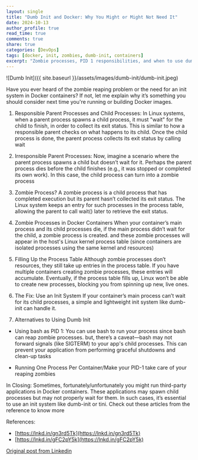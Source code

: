 ```yaml
---
layout: single
title: "Dumb Init and Docker: Why You Might or Might Not Need It"
date: 2024-10-13
author_profile: true
read_time: true
comments: true
share: true
categories: [DevOps]
tags: [docker, init, zombies, dumb-init, containers]
excerpt: "Zombie processes, PID 1 responsibilities, and when to use dumb-init in Docker."
---
```


![Dumb Init]({{ site.baseurl }}/assets/images/dumb-init/dumb-init.jpeg)

Have you ever heard of the zombie reaping problem or the need for an init system in Docker containers? If not, let me explain why it’s something you should consider next time you're running or building Docker images.

1. Responsible Parent Processes and Child Processes:
In Linux systems, when a parent process spawns a child process, it must "wait" for the child to finish, in order to collect its exit status. This is similar to how a responsible parent checks on what happens to its child. Once the child process is done, the parent process collects its exit status by calling wait

2. Irresponsible Parent Processes:
Now, imagine a scenario where the parent process spawns a child but doesn’t wait for it. Perhaps the parent process dies before the child finishes (e.g., it was stopped or completed its own work). In this case, the child process can turn into a zombie process

3. Zombie Process?
A zombie process is a child process that has completed execution but its parent hasn’t collected its exit status. The Linux system keeps an entry for such processes in the process table, allowing the parent to call wait() later to retrieve the exit status.

4. Zombie Processes in Docker Containers
When your container’s main process and its child processes die, if the main process didn’t wait for the child, a zombie process is created. and these zombie processes will appear in the host's Linux kernel process table (since containers are isolated processes using the same kernel and resources)

5. Filling Up the Process Table
Although zombie processes don’t resources, they still take up entries in the process table. If you have multiple containers creating zombie processes, these entries will accumulate. Eventually, if the process table fills up, Linux won’t be able to create new processes, blocking you from spinning up new, live ones.

6. The Fix: Use an Init System
If your container’s main process can’t wait for its child processes, a simple and lightweight init system like dumb-init can handle it.

7. Alternatives to Using Dumb Init
- Using bash as PID 1: You can use bash to run your process since bash can reap zombie processes. but, there’s a caveat—bash may not forward signals (like SIGTERM) to your app's child processes. This can prevent your application from performing graceful shutdowns and clean-up tasks

- Running One Process Per Container/Make your PID-1 take care of your reaping zombies

In Closing:
Sometimes, fortunately/unfortunately you might run third-party applications in Docker containers. These applications may spawn child processes but may not properly wait for them. In such cases, it’s essential to use an init system like dumb-init or tini. Check out these articles from the reference to know more 

References:
- [https://lnkd.in/gn3rd5Tk](https://lnkd.in/gn3rd5Tk)
- [https://lnkd.in/gFC2pY5k](https://lnkd.in/gFC2pY5k)


[Original post from Linkedin](https://www.linkedin.com/posts/anandhu-gopi-691b35144_dumb-init-and-docker-why-you-might-or-might-activity-7251219245135503360-3_HH)
